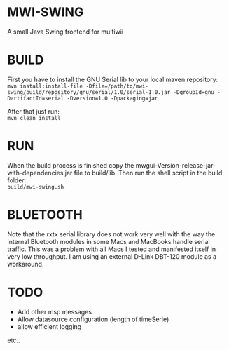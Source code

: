 MWI-SWING
=========
A small Java Swing frontend for multiwii


BUILD
=====
First you have to install the GNU Serial lib to your local maven repository:  
`mvn install:install-file -Dfile=/path/to/mwi-swing/build/repository/gnu/serial/1.0/serial-1.0.jar -DgroupId=gnu -DartifactId=serial -Dversion=1.0 -Dpackaging=jar`

After that just run:  
`mvn clean install`


RUN
===
When the build process is finished copy the mwgui-Version-release-jar-with-dependencies.jar file to build/lib.
Then run the shell script in the build folder:  
`build/mwi-swing.sh`


BLUETOOTH
=========
Note that the rxtx serial library does not work very well with the way the internal Bluetooth modules in some Macs and MacBooks handle serial traffic. This was a problem with all Macs I tested and manifested itself in very low throughput. I am using an external D-Link DBT-120 module as a workaround.


TODO
====

* Add other msp messages
* Allow datasource configuration (length of timeSerie)
* allow efficient logging

etc..

